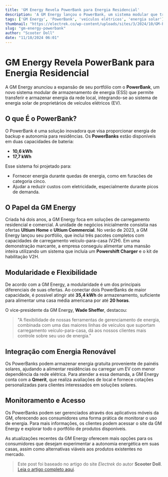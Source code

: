 ```yaml
---
title: 'GM Energy Revela PowerBank para Energia Residencial'
description: 'A GM Energy lançou o PowerBank, um sistema modular que transfere e armazena energia, proporcionando independência energética para residências.'
tags: ['GM Energy', 'PowerBank', 'veículos elétricos', 'energia solar']
thumbnail: "https://electrek.co/wp-content/uploads/sites/3/2024/10/GM-PowerBank-Silverado-home.jpg?quality=82&strip=all&w=1400"
slug: "gm-energy-powerbank"
author: "Scooter Doll"
date: "11/10/2024 06:01"
---
```


# GM Energy Revela PowerBank para Energia Residencial

A GM Energy anunciou a expansão de seu portfólio com o **PowerBank**, um novo sistema modular de armazenamento de energia (ESS) que permite transferir e armazenar energia da rede local, integrando-se ao sistema de energia solar de proprietários de veículos elétricos (EV).

## O que É o PowerBank?
O PowerBank é uma solução inovadora que visa proporcionar energia de backup e autonomia para residências. Os **PowerBanks** estão disponíveis em duas capacidades de bateria:

- **10,6 kWh**
- **17,7 kWh**

Esse sistema foi projetado para:
- Fornecer energia durante quedas de energia, como em furacões de categoria cinco.
- Ajudar a reduzir custos com eletricidade, especialmente durante picos de demanda.

## O Papel da GM Energy
Criada há dois anos, a GM Energy foca em soluções de carregamento residencial e comercial. A unidade de negócios inicialmente consistia nas ofertas **Ultium Home** e **Ultium Commercial**. No verão de 2023, a GM Energy lançou seu portfólio, que inclui três pacotes completos com capacidades de carregamento veículo-para-casa (V2H). Em uma demonstração marcante, a empresa conseguiu alimentar uma mansão inteira utilizando um sistema que incluía um **Powershift Charger** e o kit de habilitação V2H.

## Modularidade e Flexibilidade
De acordo com a GM Energy, a modularidade é um dos principais diferenciais de suas ofertas. Ao conectar dois PowerBanks de maior capacidade, é possível atingir até **35,4 kWh** de armazenamento, suficiente para alimentar uma casa média americana por até **20 horas**. 

O vice-presidente da GM Energy, **Wade Sheffer**, destacou:
> "A flexibilidade de nossas ferramentas de gerenciamento de energia, combinada com uma das maiores linhas de veículos que suportam carregamento veículo-para-casa, dá aos nossos clientes mais controle sobre seu uso de energia."

## Integração com Energia Renovável
Os PowerBanks podem armazenar energia gratuita proveniente de painéis solares, ajudando a alimentar residências ou carregar um EV com menor dependência da rede elétrica. Para atender a essa demanda, a GM Energy conta com a **Qmerit**, que realiza avaliações de local e fornece cotações personalizadas para clientes interessados em soluções solares.

## Monitoramento e Acesso
Os PowerBanks podem ser gerenciados através dos aplicativos móveis da GM, oferecendo aos consumidores uma forma prática de monitorar o uso de energia. Para mais informações, os clientes podem acessar o site da GM Energy e explorar todo o portfólio de produtos disponíveis.

As atualizações recentes da GM Energy oferecem mais opções para os consumidores que desejam experimentar a autonomia energética em suas casas, assim como alternativas viáveis aos produtos existentes no mercado.

> Este post foi baseado no artigo do site *Electrek* do autor **Scooter Doll**. [Leia o artigo completo aqui](https://electrek.co/2024/10/10/gm-energy-powerbanks-can-combine-power-a-home-up-to-20-hours/).